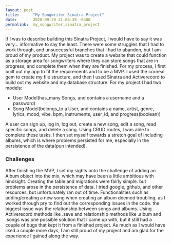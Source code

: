 ```yaml
---
layout: post
title:      "My Songwriter Sinatra Project"
date:       2020-09-20 21:08:39 -0400
permalink:  my_songwriter_sinatra_project
---
```



If I was to describe building this Sinatra Project, I would have to say it was very... informative to say the least. There were some struggles that I had to work through, and unsuccessful branches that I had to abandon, but I am proud of my product. My project was to create a website that could function as a storage area for songwriters where they can store  songs that are in progress, and complete them when they are finished. For my process, I first built out my app to fit the requirements and to be a MVP. I used the corneal gem to create my file structure, and then I used Sinatra and Activerecord to build out my website and my database structure. For my project I had two models:

* User Model(has_many Songs, and contains a username and a password)
* Song Model(belongs_to a User, and contains a name, artist, genre, lyrics, mood, vibe, bpm, instruments, user_id, and progress(boolean))

A user can sign up, log in, log out, create a new song, edit a song, read specific songs, and delete a song. Using CRUD routes, I was able to complete these tasks. I then set myself towards a stretch goal of including albums, which is where problems persisted for me, especially in the persistence of the data(pun intended).

### Challenges

After finishing the MVP, I set my sights onto the challenge of adding an Album object into the mix, which may have been a little ambitious with hindsight. Creating the table and migrations were fairly simple. but problems arose in the persistence of data. I tried google, github, and other resources, but unfortunately ran out of time. Functionalities such as adding/creating a new song when creating an album deemed troubling, as I worked through pry to find out the corresponding issues in the code. the biggest issue was the relationship between songs and albums. Using Activerecord methods like .save and relationship methods like .album and .songs was one possible solution that I came up with, but it still had a couple of bugs that kept it from a finished project. As much as I would have liked a couple more days, I am still proud of my project and am glad for the experience I gained along the way.
